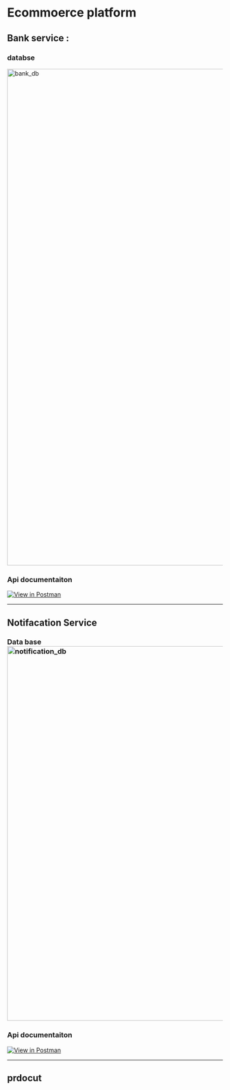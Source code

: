 # Ecommoerce platform 

## Bank service :

### databse
<img width="1374" height="1156" alt="bank_db" src="https://github.com/user-attachments/assets/5f245bf2-7ab9-4555-bf0b-8cf4da83c8ee" />

### Api documentaiton


<a href="https://documenter.getpostman.com/view/40432232/2sB3BAMCvx">
  <img src="https://img.shields.io/badge/View%20in-Postman-FF6C37?style=for-the-badge&logo=postman&logoColor=white" alt="View in Postman"/>
</a>

---

## Notifacation Service

### Data base<img width="866" height="872" alt="notification_db" src="https://github.com/user-attachments/assets/36d4612a-3c2b-49df-aff1-889d49d6286a" />


### Api documentaiton


<a href="https://documenter.getpostman.com/view/40432232/2sB3BAMCvz">
  <img src="https://img.shields.io/badge/View%20in-Postman-FF6C37?style=for-the-badge&logo=postman&logoColor=white" alt="View in Postman"/>
</a>

---

## prdocut 
